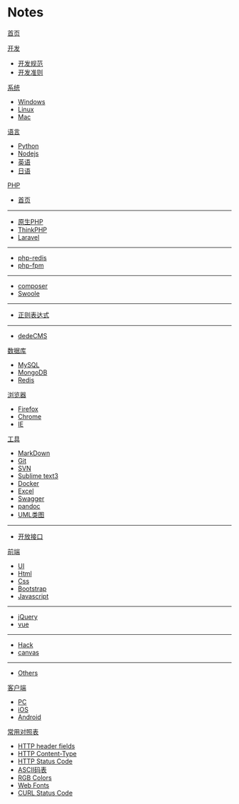# Notes

[首页](index.md)

[开发]()

* [开发规范](./develop/convention.md)
* [开发准则](./develop/develop.md)

[系统]()

* [Windows](./system/Windows.md)
* [Linux](./system/Linux.md)
* [Mac](./system/Mac.md)

[语言]()

* [Python](./language/Python.md)
* [Nodejs](./language/Nodejs.md)
* [英语](./language/English.md)
* [日语](./language/Japanese.md)

[PHP]()

* [首页](./php/index.md)
- - - -
* [原生PHP](./php/PHP.md)
* [ThinkPHP](./php/ThinkPHP.md)
* [Laravel](./php/Laravel.md)
- - - -
* [php-redis](./php/php-redis.md)
* [php-fpm](./php/php-fpm.md)
- - - -
* [composer](./php/composer.md)
* [Swoole](./php/Swoole.md)
- - - -
* [正则表达式](./php/preg.md)
- - - -
* [dedeCMS](./php/dede.md)

[数据库]()

* [MySQL](./database/MySQL/index.md)
* [MongoDB](./database/MongoDB.md)
* [Redis](./database/Redis/index.md)

[浏览器]()

* [Firefox](./browser/Firefox.md)
* [Chrome](./browser/Chrome.md)
* [IE](./browser/IE.md)

[工具]()

* [MarkDown](./tool/MarkDown.md)
* [Git](./tool/Git.md)
* [SVN](./tool/SVN.md)
* [Sublime text3](./tool/sublime.md)
* [Docker](./tool/Docker.md)
* [Excel](./tool/Excel.md)
* [Swagger](./tool/Swagger.md)
* [pandoc](./tool/pandoc.md)
* [UML类图](./tool/UML.md)
- - - -
* [开放接口](./tool/open-api.md)

[前端]()

* [UI](./front-end/UI.md)
* [Html](./front-end/Html.md)
* [Css](./front-end/Css.md)
* [Bootstrap](./front-end/Bootstrap.md)
* [Javascript](./front-end/Javascript.md)
- - - -
* [jQuery](./front-end/jQuery.md)
* [vue](./front-end/vue.md)
- - - -
* [Hack](./front-end/hack.md)
* [canvas](./front-end/canvas.md)
- - - -
* [Others](./front-end/index.md)

[客户端]()

* [PC](./client/PC.md)
* [iOS](./client/iOS.md)
* [Android](./client/Android.md)

[常用对照表]()


* [HTTP header fields](./form/HTTP-header-fields.md)
* [HTTP Content-Type](./form/HTTP-Content-Type.md)
* [HTTP Status Code](./form/HTTP-Status-Code.md)
* [ASCII码表](./form/ascii.md)
* [RGB Colors](./form/RGB-Colors.md)
* [Web Fonts](./form/Web-Fonts.md)
* [CURL Status Code](./form/curl-code.md)

